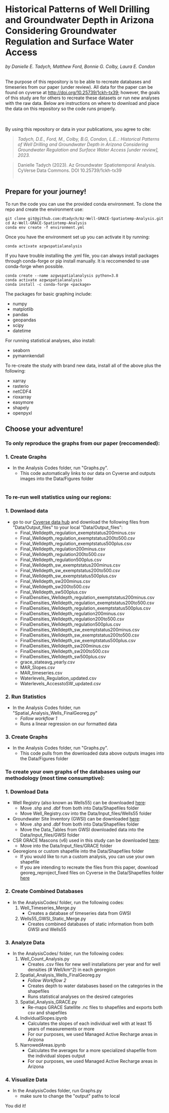 # Historical Patterns of Well Drilling and Groundwater Depth in Arizona Considering Groundwater Regulation and Surface Water Access

*by Danielle E. Tadych, Matthew Ford, Bonnie G. Colby, Laura E. Condon*

<br>
The purpose of this repository is to be able to recreate databases and timeseries from our paper (under review).  All data for the paper can be found on cyverse at <a href='http://doi.org/10.25739/1ckh-tx39'>http://doi.org/10.25739/1ckh-tx39</a>; however, the goals of this study are for others to recreate these datasets or run new analyses with the raw data.  Below are instructions on where to download and place the data on this repository so the code runs properly.
</br>

<br></br>
By using this repository or data in your publications, you agree to cite:
> *Tadych, D.E., Ford, M., Colby, B.G, Condon, L.E..: Historical Patterns of Well Drilling and Groundwater Depth in Arizona Considering Groundwater Regulation and Surface Water Access [under review], 2023.*

> Danielle Tadych (2023). Az Groundwater Spatiotemporal Analysis. CyVerse Data Commons. DOI 10.25739/1ckh-tx39
<br></br>

## Prepare for your journey!
To run the code you can use the provided conda environment. To clone the repo and create the environment use:
```
git clone git@github.com:dtadych/Az-Well-GRACE-Spatiotemp-Analysis.git
cd Az-Well-GRACE-Spatiotemp-Analysis
conda env create -f environment.yml
```
Once you have the environment set up you can activate it by running:

```
conda activate azgwspatialanalysis
```
If you have trouble installing the .yml file, you can always install packages through conda-forge or pip install manually.  It is reccomended to use conda-forge when possible.
```
conda create --name azgwspatialanalysis python=3.8
conda activate azgwspatialanalysis
conda install -c conda-forge <package>
```

The packages for basic graphing include:
- numpy
- matplotlib
- pandas
- geopandas
- scipy
- datetime

For running statistical analyses, also install: 
- seaborn
- pymannkendall

To re-create the study with brand new data, install all of the above plus the following:
- xarray
- rasterio
- netCDF4
- rioxarray
- easymore
- shapely
- openpyxl

## Choose your adventure!

### **To only reproduce the graphs from our paper (reccomended):**
### 1. Create Graphs
- In the Analysis Codes folder, run "Graphs.py".
  - This code automatically links to our data on Cyverse and outputs images into the Data/Figures folder
<br></br>

### **To re-run well statistics using our regions:**

### 1. Downlaod data
- go to our <a href='http://doi.org/10.25739/1ckh-tx39'>Cyverse data hub</a> and download the following files from "Data/Output_files" to your local "Data/Output_files":
    - Final_Welldepth_regulation_exemptstatus200minus.csv
    - Final_Welldepth_regulation_exemptstatus200to500.csv
    - Final_Welldepth_regulation_exemptstatus500plus.csv
    - Final_Welldepth_regulation200minus.csv
    - Final_Welldepth_regulation200to500.csv
    - Final_Welldepth_regulation500plus.csv
    - Final_Welldepth_sw_exemptstatus200minus.csv
    - Final_Welldepth_sw_exemptstatus200to500.csv
    - Final_Welldepth_sw_exemptstatus500plus.csv
    - Final_Welldepth_sw200minus.csv
    - Final_Welldepth_sw200to500.csv
    - Final_Welldepth_sw500plus.csv
    - FinalDensities_Welldepth_regulation_exemptstatus200minus.csv
    - FinalDensities_Welldepth_regulation_exemptstatus200to500.csv
    - FinalDensities_Welldepth_regulation_exemptstatus500plus.csv
    - FinalDensities_Welldepth_regulation200minus.csv
    - FinalDensities_Welldepth_regulation200to500.csv
    - FinalDensities_Welldepth_regulation500plus.csv
    - FinalDensities_Welldepth_sw_exemptstatus200minus.csv
    - FinalDensities_Welldepth_sw_exemptstatus200to500.csv
    - FinalDensities_Welldepth_sw_exemptstatus500plus.csv
    - FinalDensities_Welldepth_sw200minus.csv
    - FinalDensities_Welldepth_sw200to500.csv
    - FinalDensities_Welldepth_sw500plus.csv
    - grace_stateavg_yearly.csv
    - MAR_Slopes.csv
    - MAR_timeseries.csv
    - Waterlevels_Regulation_updated.csv
    - Waterlevels_AccesstoSW_updated.csv
### 2. Run Statistics
- In the Analysis Codes folder, run "Spatial_Analysis_Wells_FinalGeoreg.py"
  - *Follow workflow 1*
  - Runs a linear regression on our formatted data
### 3. Create Graphs
- In the Analysis Codes folder, run "Graphs.py".
  - This code pulls from the downloaded data above outputs images into the Data/Figures folder

### **To create your own graphs of the databases using our methodology (most time consumptive):**

### 1. Download Data
- Well Registry (also known as Wells55) can be downloaded <a href="https://gisdata2016-11-18t150447874z-azwater.opendata.arcgis.com/datasets/azwater::well-registry/explore?location=34.114115%2C-111.970052%2C8.10">here</a>: 
    - Move .shp and .dbf from both into Data/Shapefiles folder
    - Move Well_Registry.csv into the Data/Input_files/Wells55 folder
- Groundwater Site Inventory (GWSI) can be downloaded <a href="https://gisdata2016-11-18t150447874z-azwater.opendata.arcgis.com/maps/gwsi-app/about">here</a>:
    - Move .shp and .dbf from both into Data/Shapefiles folder
    - Move the Data_Tables from GWSI downloaded data into the Data/Input_files/GWSI folder
- CSR GRACE Mascons (v6) used in this study can be downloaded <a href="https://www2.csr.utexas.edu/grace/RL06_mascons.html">here</a>:
    - Move into the Data/Input_files/GRACE folder
- Georegions or custom shapefile into the Data/Shapefiles folder
    - If you would like to run a custom analysis, you can use your own shapefile
    - If you are intending to recreate the files from this paper, download georeg_reproject_fixed files on Cyverse in the Data/Shapefiles folder <a href='http://doi.org/10.25739/1ckh-tx39'>here</a>

### 2. Create Combined Databases
- In the AnalysisCodes/ folder, run the following codes:
    1. Well_Timeseries_Merge.py
        - Creates a database of timeseries data from GWSI
    2. Wells55_GWSI_Static_Merge.py
        - Creates combined databases of static information from both GWSI and Wells55 
### 3. Analyze Data
- In the AnalysisCodes/ folder, run the following codes:
    1. Well_Count_Analysis.py
        - Creates .csv files for new well installations per year and for well densities (# Well/km^2) in each georegion
    2. Spatial_Analysis_Wells_FinalGeoreg.py
        - *Follow Workflow 2*
        - Creates depth to water databases based on the categories in the shapefiles
        - Runs statistical analyses on the desired categories
    3. Spatial_Analysis_GRACE.py
        - Re-maps GRACE Satellite .nc files to shapefiles and exports both csv and shapefiles
    4. IndividualSlopes.ipynb
        - Calculates the slopes of each individual well with at least 15 years of measurements or more
        - For our purposes, we used Managed Active Recharge areas in Arizona
    5. NarrowedAreas.ipynb
        - Calculates the averages for a more specialized shapefile from the individual slopes output
        - For our purposes, we used Managed Active Recharge areas in Arizona
### 4. Visualize Data
- In the AnalysisCodes folder, run Graphs.py
   - make sure to change the "output" paths to local

You did it!